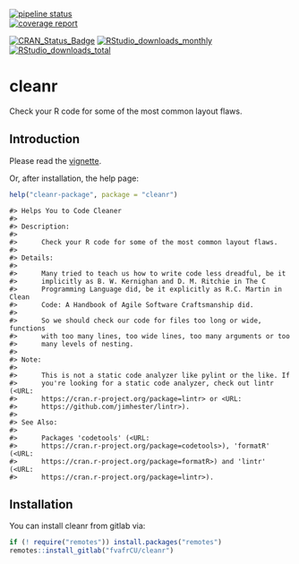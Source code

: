 [![pipeline status](https://gitlab.com/fvafrCU/cleanr/badges/master/pipeline.svg)](https://gitlab.com/fvafrCU/cleanr/commits/master)    
[![coverage report](https://gitlab.com/fvafrCU/cleanr/badges/master/coverage.svg)](https://gitlab.com/fvafrCU/cleanr/commits/master)
<!-- 
    [![Build Status](https://travis-ci.org/fvafrCU/cleanr.svg?branch=master)](https://travis-ci.org/fvafrCU/cleanr)
    [![Coverage Status](https://codecov.io/github/fvafrCU/cleanr/coverage.svg?branch=master)](https://codecov.io/github/fvafrCU/cleanr?branch=master)
-->
[![CRAN_Status_Badge](https://www.r-pkg.org/badges/version/cleanr)](https://cran.r-project.org/package=cleanr)
[![RStudio_downloads_monthly](https://cranlogs.r-pkg.org/badges/cleanr)](https://cran.r-project.org/package=cleanr)
[![RStudio_downloads_total](https://cranlogs.r-pkg.org/badges/grand-total/cleanr)](https://cran.r-project.org/package=cleanr)

# cleanr
Check your R code for some of the most common layout flaws.
<!-- README.md is generated from README.Rmd. Please edit that file -->



## Introduction
Please read the
[vignette](https://CRAN.R-project.org/package=cleanr/vignettes/cleanr_Introduction.html).
<!-- 
[vignette](https://fvafrCU.gitlab.io/cleanr/doc/An_Introduction_to_cleanr.html).
-->

Or, after installation, the help page:

```r
help("cleanr-package", package = "cleanr")
```

```
#> Helps You to Code Cleaner
#> 
#> Description:
#> 
#>      Check your R code for some of the most common layout flaws.
#> 
#> Details:
#> 
#>      Many tried to teach us how to write code less dreadful, be it
#>      implicitly as B. W. Kernighan and D. M. Ritchie in The C
#>      Programming Language did, be it explicitly as R.C. Martin in Clean
#>      Code: A Handbook of Agile Software Craftsmanship did.
#> 
#>      So we should check our code for files too long or wide, functions
#>      with too many lines, too wide lines, too many arguments or too
#>      many levels of nesting.
#> 
#> Note:
#> 
#>      This is not a static code analyzer like pylint or the like. If
#>      you're looking for a static code analyzer, check out lintr (<URL:
#>      https://cran.r-project.org/package=lintr> or <URL:
#>      https://github.com/jimhester/lintr>).
#> 
#> See Also:
#> 
#>      Packages 'codetools' (<URL:
#>      https://cran.r-project.org/package=codetools>), 'formatR' (<URL:
#>      https://cran.r-project.org/package=formatR>) and 'lintr' (<URL:
#>      https://cran.r-project.org/package=lintr>).
```

## Installation

You can install cleanr from gitlab via:


```r
if (! require("remotes")) install.packages("remotes")
remotes::install_gitlab("fvafrCU/cleanr")
```


